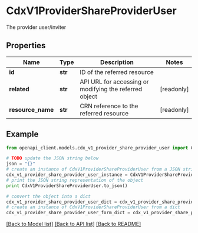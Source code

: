 # CdxV1ProviderShareProviderUser

The provider user/inviter

## Properties
Name | Type | Description | Notes
------------ | ------------- | ------------- | -------------
**id** | **str** | ID of the referred resource | 
**related** | **str** | API URL for accessing or modifying the referred object | [readonly] 
**resource_name** | **str** | CRN reference to the referred resource | [readonly] 

## Example

```python
from openapi_client.models.cdx_v1_provider_share_provider_user import CdxV1ProviderShareProviderUser

# TODO update the JSON string below
json = "{}"
# create an instance of CdxV1ProviderShareProviderUser from a JSON string
cdx_v1_provider_share_provider_user_instance = CdxV1ProviderShareProviderUser.from_json(json)
# print the JSON string representation of the object
print CdxV1ProviderShareProviderUser.to_json()

# convert the object into a dict
cdx_v1_provider_share_provider_user_dict = cdx_v1_provider_share_provider_user_instance.to_dict()
# create an instance of CdxV1ProviderShareProviderUser from a dict
cdx_v1_provider_share_provider_user_form_dict = cdx_v1_provider_share_provider_user.from_dict(cdx_v1_provider_share_provider_user_dict)
```
[[Back to Model list]](../ccloud/README.md#documentation-for-models) [[Back to API list]](../ccloud/README.md#documentation-for-api-endpoints) [[Back to README]](../ccloud/README.md)


